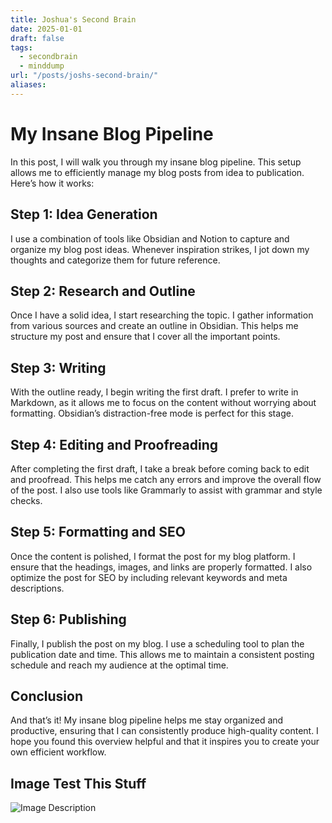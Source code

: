 ```yaml
---
title: Joshua's Second Brain
date: 2025-01-01
draft: false
tags:
  - secondbrain
  - minddump
url: "/posts/joshs-second-brain/" 
aliases:
---
```



# My Insane Blog Pipeline

  

In this post, I will walk you through my insane blog pipeline. This setup allows me to efficiently manage my blog posts from idea to publication. Here’s how it works:

  

## Step 1: Idea Generation

  

I use a combination of tools like Obsidian and Notion to capture and organize my blog post ideas. Whenever inspiration strikes, I jot down my thoughts and categorize them for future reference.

  

## Step 2: Research and Outline

  

Once I have a solid idea, I start researching the topic. I gather information from various sources and create an outline in Obsidian. This helps me structure my post and ensure that I cover all the important points.

  

## Step 3: Writing

  

With the outline ready, I begin writing the first draft. I prefer to write in Markdown, as it allows me to focus on the content without worrying about formatting. Obsidian’s distraction-free mode is perfect for this stage.

  

## Step 4: Editing and Proofreading

  

After completing the first draft, I take a break before coming back to edit and proofread. This helps me catch any errors and improve the overall flow of the post. I also use tools like Grammarly to assist with grammar and style checks.

  

## Step 5: Formatting and SEO

  

Once the content is polished, I format the post for my blog platform. I ensure that the headings, images, and links are properly formatted. I also optimize the post for SEO by including relevant keywords and meta descriptions.

  

## Step 6: Publishing

  

Finally, I publish the post on my blog. I use a scheduling tool to plan the publication date and time. This allows me to maintain a consistent posting schedule and reach my audience at the optimal time.

  

## Conclusion

  

And that’s it! My insane blog pipeline helps me stay organized and productive, ensuring that I can consistently produce high-quality content. I hope you found this overview helpful and that it inspires you to create your own efficient workflow.


## Image Test This Stuff


![Image Description](/images/Screenshot%202025-01-01%20123330.png)